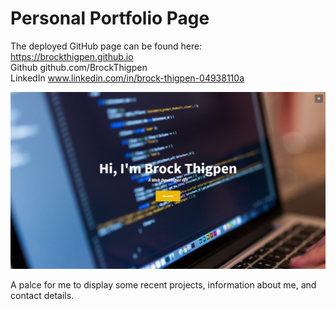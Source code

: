 # Personal Portfolio Page

The deployed GitHub page can be found here: https://brockthigpen.github.io
<br>
Github github.com/BrockThigpen
<br>
LinkedIn www.linkedin.com/in/brock-thigpen-04938110a

![image](https://raw.githubusercontent.com/BrockThigpen/BrockThigpen.github.io/master/img/preview.jpg)

A palce for me to display some recent projects, information about me, and contact details. 
